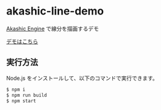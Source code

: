 # akashic-line-demo

[Akashic Engine](https://akashic-games.github.io/) で線分を描画するデモ

[デモはこちら](https://lambdataro.github.io/akashic-line-demo/)

## 実行方法

Node.js をインストールして、以下のコマンドで実行できます。

```sh
$ npm i
$ npm run build
$ npm start
```
